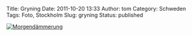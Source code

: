 Title: Gryning
Date: 2011-10-20 13:33
Author: tom
Category: Schweden
Tags: Foto, Stockholm
Slug: gryning
Status: published

[![Morgendämmerung](http://www.fiket.de/pic/morgonsoledsv_s.jpg "Morgendämmerung")](http://www.fiket.de/pic/morgonsoledsv_l.jpg)


